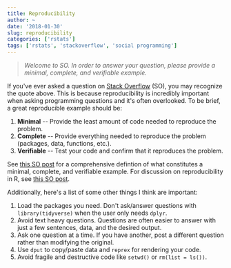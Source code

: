 ```yaml
---
title: Reproducibility
author: ~
date: '2018-01-30'
slug: reproducibility
categories: ['rstats']
tags: ['rstats', 'stackoverflow', 'social programming']
---
```


> _Welcome to SO. In order to answer your question, please provide a minimal, complete, and verifiable example._

If you've ever asked a question on [Stack Overflow](https://stackoverflow.com) (SO), you may recognize the quote above. This is because reproducibility is incredibly important when asking programming questions and it's often overlooked. To be brief, a great reproducible example should be:

1. **Minimal** -- Provide the least amount of code needed to reproduce the problem.
2. **Complete** -- Provide everything needed to reproduce the problem (packages, data, functions, etc.).
3. **Verifiable** -- Test your code and confirm that it reproduces the problem.

See [this SO post](https://stackoverflow.com/help/mcve) for a comprehensive defintion of what constitutes a minimal, complete, and verifiable example. For discussion on reproducibility in R, see [this SO post](https://stackoverflow.com/questions/5963269/how-to-make-a-great-r-reproducible-example).

Additionally, here's a list of some other things I think are important:

1. Load the packages you need. Don't ask/answer questions with `library(tidyverse)` when the user only needs `dplyr`. 
2. Avoid text heavy questions. Questions are often easier to answer with just a few sentences, data, and the desired output.
3. Ask one question at a time. If you have another, post a different question rather than modifying the original.
4. Use `dput` to copy/paste data and `reprex` for rendering your code.
5. Avoid fragile and destructive code like `setwd()` or `rm(list = ls())`.
